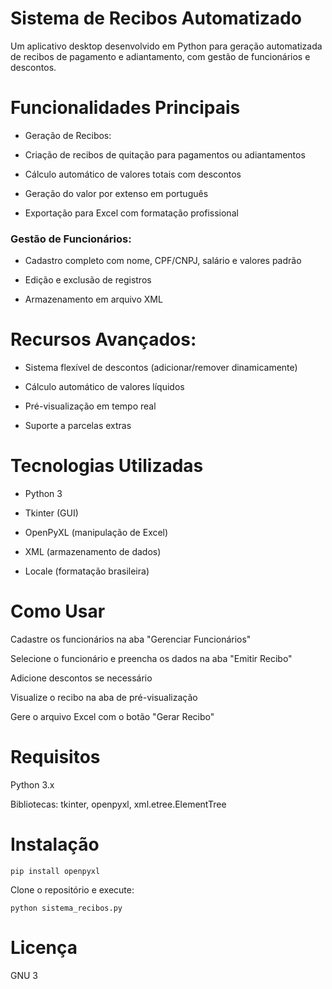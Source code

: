 # Sistema de Recibos Automatizado
Um aplicativo desktop desenvolvido em Python para geração automatizada de recibos de pagamento e adiantamento, com gestão de funcionários e descontos.

# Funcionalidades Principais
 - Geração de Recibos:

 - Criação de recibos de quitação para pagamentos ou adiantamentos

 - Cálculo automático de valores totais com descontos

 - Geração do valor por extenso em português

 - Exportação para Excel com formatação profissional

### Gestão de Funcionários:

 - Cadastro completo com nome, CPF/CNPJ, salário e valores padrão

 - Edição e exclusão de registros

 - Armazenamento em arquivo XML

# Recursos Avançados:

 - Sistema flexível de descontos (adicionar/remover dinamicamente)

 - Cálculo automático de valores líquidos

 - Pré-visualização em tempo real

 - Suporte a parcelas extras

# Tecnologias Utilizadas
 - Python 3

 - Tkinter (GUI)

 - OpenPyXL (manipulação de Excel)

 - XML (armazenamento de dados)

 - Locale (formatação brasileira)

# Como Usar
Cadastre os funcionários na aba "Gerenciar Funcionários"

Selecione o funcionário e preencha os dados na aba "Emitir Recibo"

Adicione descontos se necessário

Visualize o recibo na aba de pré-visualização

Gere o arquivo Excel com o botão "Gerar Recibo"

# Requisitos
Python 3.x

Bibliotecas: tkinter, openpyxl, xml.etree.ElementTree

# Instalação
```pip install openpyxl```

Clone o repositório e execute:

```python sistema_recibos.py```
# Licença

GNU 3
